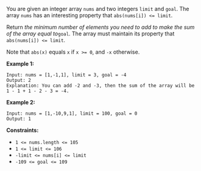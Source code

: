 You are given an integer array `nums` and two integers `limit` and `goal`. The
array `nums` has an interesting property that `abs(nums[i]) <= limit`.

Return _the minimum number of elements you need to add to make the sum of the
array equal to_`goal`. The array must maintain its property that `abs(nums[i])
<= limit`.

Note that `abs(x)` equals `x` if `x >= 0`, and `-x` otherwise.



**Example 1:**

    
    
    Input: nums = [1,-1,1], limit = 3, goal = -4
    Output: 2
    Explanation: You can add -2 and -3, then the sum of the array will be 1 - 1 + 1 - 2 - 3 = -4.
    

**Example 2:**

    
    
    Input: nums = [1,-10,9,1], limit = 100, goal = 0
    Output: 1
    



**Constraints:**

  * `1 <= nums.length <= 105`
  * `1 <= limit <= 106`
  * `-limit <= nums[i] <= limit`
  * `-109 <= goal <= 109`

